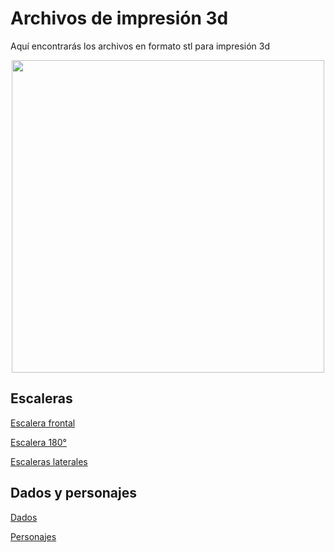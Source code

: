 # Archivos de impresión 3d

Aquí encontrarás los archivos en formato stl para impresión 3d

 <div>
<p style = 'text-align:center;'>
<img src="imagenes/5" 
width="500px">
</p>
</div>

## Escaleras

[Escalera frontal](escaleras/escalera-frontal.stl)

[Escalera 180°](escaleras/escalera180.stl)

[Escaleras laterales](escaleras/escalera-lateral.stl)


## Dados y personajes

[Dados](dados-personajes/dados.stl)

[Personajes](dados-personajes/alquimista.stl)